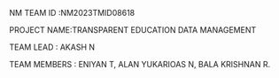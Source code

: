 NM TEAM ID :NM2023TMID08618

PROJECT NAME:TRANSPARENT EDUCATION DATA MANAGEMENT

TEAM LEAD : AKASH N

TEAM MEMBERS : ENIYAN T, ALAN YUKARIOAS N, BALA KRISHNAN R.
